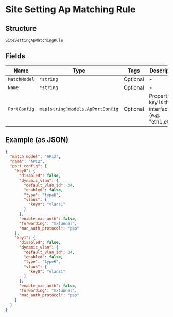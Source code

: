 
# Site Setting Ap Matching Rule

## Structure

`SiteSettingApMatchingRule`

## Fields

| Name | Type | Tags | Description |
|  --- | --- | --- | --- |
| `MatchModel` | `*string` | Optional | - |
| `Name` | `*string` | Optional | - |
| `PortConfig` | [`map[string]models.ApPortConfig`](../../doc/models/ap-port-config.md) | Optional | Property key is the interface(s) (e.g. "eth1,eth2") |

## Example (as JSON)

```json
{
  "match_model": "AP12",
  "name": "AP12",
  "port_config": {
    "key0": {
      "disabled": false,
      "dynamic_vlan": {
        "default_vlan_id": 34,
        "enabled": false,
        "type": "type6",
        "vlans": {
          "key0": "vlans1"
        }
      },
      "enable_mac_auth": false,
      "forwarding": "mxtunnel",
      "mac_auth_protocol": "pap"
    },
    "key1": {
      "disabled": false,
      "dynamic_vlan": {
        "default_vlan_id": 34,
        "enabled": false,
        "type": "type6",
        "vlans": {
          "key0": "vlans1"
        }
      },
      "enable_mac_auth": false,
      "forwarding": "mxtunnel",
      "mac_auth_protocol": "pap"
    }
  }
}
```

